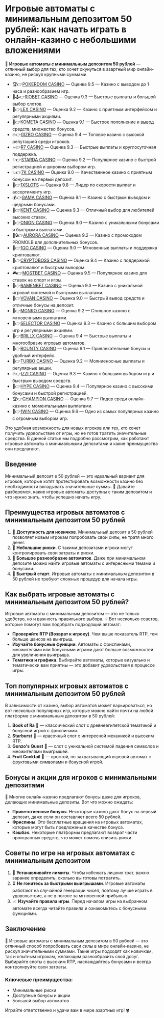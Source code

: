 # Игровые автоматы с минимальным депозитом 50 рублей: как начать играть в онлайн-казино с небольшими вложениями

🎰 **Игровые автоматы с минимальным депозитом 50 рублей** — отличный выбор для тех, кто хочет окунуться в азартный мир онлайн-казино, не рискуя крупными суммами.
- 🏆👉[POKERDOM CASINO](https://brandplay.link/Bxg7SC7H) — Оценка 9.5 — Казино с выводом до 1 часа и разнообразием игр.
- 🌟🕹️👉[RIOBET CASINO](https://brandplay.link/dtx89f2L) — Оценка 9.3 — Быстрые выплаты и большой выбор слотов.
- 🎲👉[LEX CASINO](https://brandplay.link/2HFTmBc8) — Оценка 9.2 — Казино с приятным интерфейсом и регулярными акциями.
- 🚀👉[KOMETA CASINO](https://brandplay.link/tLG15CCb) — Оценка 9.1 — Быстрое пополнение и вывод средств, множество бонусов.
- 🔥👉[GIZBO CASINO](https://gizbo-tea02.com/c8e962e89) — Оценка 9.4 — Топовое казино с высокой репутацией среди игроков.
- ⭐👉[R7 CASINO](https://brandplay.link/zPmNmTWG) — Оценка 9.3 — Быстрые выплаты и круглосуточная поддержка.
- ✨👉[STARDA CASINO](https://brandplay.link/cpFQbWKn) — Оценка 9.2 — Популярное казино с быстрой регистрацией и широким выбором игр.
- 💥👉[7K CASINO](https://brandplay.link/dd46bNgD) — Оценка 9.0 — Качественное казино с приятным бонусом на первый депозит.
- 💸👉[1XSLOTS](https://brandplay.link/R4xfxqdm) — Оценка 9.8 — Лидер по скорости выплат и ассортименту игр.
- 💰👉[GAMA CASINO](https://brandplay.link/zrZpLFTP) — Оценка 9.1 — Казино с быстрым выводом и щедрыми бонусами.
- 🎯👉[KENT CASINO](https://passage-through-deserts.com/de0514c15) — Оценка 9.3 — Отличный выбор для любителей высоких ставок.
- 🧅👉[ONION CASINO](https://obclk001-2d.top/click?offer_id=986&partner_id=10542&landing_id=1798&utm_medium=affiliate&sub_1=oncasino3) — Оценка 9.0 — Казино с уникальными бонусами и быстрыми выплатами.
- 🌌🔒👉[AURORA CASINO](https://10trafic-stat2.com/click/668546566bcc6313411604c7/6766/15114/subaccount?promocode=PROMOLB) — Оценка 9.2 — Казино с промокодом PROMOLB для дополнительных бонусов.
- 🚀👉[1GO CASINO](https://1go-ircp01.com/ce015f410) — Оценка 9.0 — Мгновенные выплаты и поддержка криптовалют.
- 🏦👉[CRYPTOBOSS CASINO](https://cryptobossc.online/d847bcfa9) — Оценка 9.4 — Казино с поддержкой криптовалют и быстрым выводом.
- 🎮👉[MOSTBET CASINO](https://ktbtis024ifqfn0mst.com/beQs) — Оценка 9.5 — Популярное казино для ставок на спорт и игры.
- 🍜👉[RAMENBET CASINO](https://get.saltyram.com/ru/registration?apkpop=0&partner=p24970p3296034p5526) — Оценка 9.3 — Казино с уникальной игровой системой и быстрыми выплатами.
- 🎰👉[VOVAN CASINO](https://vovan.site/d2375cf9b) — Оценка 9.0 — Быстрый вывод средств и отличные бонусы на депозит.
- 🎩👉[MONRO CASINO](https://mnr-ircp01.com/c3ce72a2c) — Оценка 9.2 — Стильное казино с мгновенными выплатами.
- 🎯👉[SELECTOR CASINO](https://gosel.pl/SELVK) — Оценка 9.3 — Казино с большим выбором игр и регулярными акциями.
- 💎👉[BRILLX CASINO](https://brillx.pub/BRIVK) — Оценка 9.4 — Быстрые выплаты и многообразие игровых автоматов.
- 🎁👉[BOUNTY CASINO](https://bounty-casino.de/BOVK) — Оценка 9.1 — Привлекательные бонусы и удобный интерфейс.
- 🚗👉[TURBO CASINO](https://turbo-casino.pro/TURVK) — Оценка 9.2 — Молниеносные выплаты и регулярные акции.
- 🔥👉[IZZI CASINO](https://izzi-fr03.com/ca7c8a7b7) — Оценка 9.3 — Казино с большим выбором игр и быстрым выводом средств.
- 🎉👉[HYPE CASINO](https://hypekaz.com/dc2f44ad0) — Оценка 9.4 — Популярное казино с высокими бонусами и быстрой регистрацией.
- 🏆👉[CHAMPION CASINO](https://champcasino.ink/pobeda/doa-hats?p80412p305331p112c) — Оценка 9.7 — Лидер среди онлайн-казино с моментальными выплатами.
- 🥇👉[1WIN CASINO](https://brandplay.link/6F5VqbyZ) — Оценка 9.6 — Одно из самых популярных казино с огромным выбором игр.

Это удобная возможность для новых игроков или тех, кто хочет получить удовольствие от игры, но не готов тратить значительные средства. В данной статье мы подробно рассмотрим, как работают игровые автоматы с минимальными депозитами и какие преимущества они предлагают.

## Введение

Минимальный депозит в 50 рублей — это идеальный вариант для игроков, которые хотят протестировать возможности казино без необходимости вкладывать значительные суммы. 🎯 Давайте разберемся, какие игровые автоматы доступны с таким депозитом и что нужно знать, чтобы успешно начать игру.

## Преимущества игровых автоматов с минимальным депозитом 50 рублей

1. 🎁 **Доступность для новичков**. Минимальный депозит в 50 рублей позволяет новым игрокам попробовать свои силы, не тратя много денег.
2. 🤑 **Небольшие риски**. С такими депозитами игроки могут контролировать свои затраты и риски.
3. 💎 **Большое разнообразие автоматов**. Даже при минимальном депозите можно найти игровые автоматы с интересными темами и бонусами.
4. 🚀 **Быстрый старт**. Игровые автоматы с минимальным депозитом в 50 рублей не требуют сложных процедур для начала игры.

## Как выбрать игровые автоматы с минимальным депозитом 50 рублей?

Игровые автоматы с минимальным депозитом — это не только удобство, но и важность правильного выбора. 💡 Вот несколько советов, которые помогут вам подобрать подходящий автомат:

- **Проверяйте RTP (Возврат к игроку)**. Чем выше показатель RTP, тем больше шансов на выигрыш.
- **Изучайте бонусные функции**. Автоматы с фриспинами, множителями или бонусными играми дают больше возможностей для увеличения выигрыша.
- **Тематика и графика**. Выбирайте автоматы, которые визуально и тематически вам приятны — это добавит удовольствия в процессе игры.

## Топ популярных игровых автоматов с минимальным депозитом 50 рублей

В зависимости от казино, выбор автоматов может варьироваться, но вот несколько популярных игр, которые можно найти почти на любой платформе с минимальным депозитом в 50 рублей:

1. **Book of Ra** 📖 — классический слот с древнеегипетской тематикой и бонусной игрой с фриспинами.
2. **Starburst** 🌟 — красочный слот с интересной механикой и высоким RTP.
3. **Gonzo's Quest** 🗿 — слот с уникальной системой падения символов и множителями выигрышей.
4. **Fruit Cocktail** 🍉 — простой, но захватывающий игровой автомат с фруктовыми символами и бонусной игрой.

## Бонусы и акции для игроков с минимальными депозитами

🎁 Многие онлайн-казино предлагают бонусы даже для игроков, делающих минимальные депозиты. Вот что можно ожидать:

- **Приветственные бонусы**. Некоторые казино дают бонус на первый депозит, даже если он составляет всего 50 рублей.
- **Фриспины**. Это бесплатные вращения на игровых автоматах, которые могут быть предложены в качестве бонуса.
- **Кэшбэк**. Некоторые платформы предлагают возврат части проигранных средств, что может помочь снизить риски.

## Советы по игре на игровых автоматах с минимальным депозитом

1. 🧠 **Устанавливайте лимиты**. Чтобы избежать лишних трат, важно заранее определить, сколько вы готовы потратить.
2. ⏳ **Не гонитесь за быстрыми выигрышами**. Игровые автоматы работают на случайной генерации чисел, поэтому лучше играть в удовольствие, а не в погоне за мгновенной прибылью.
3. 📈 **Изучайте правила игры**. Перед началом игры на выбранном автомате всегда читайте правила и ознакомьтесь с бонусными функциями.

## Заключение

🎉 Игровые автоматы с минимальным депозитом в 50 рублей — это отличный способ попробовать свои силы в мире онлайн-казино, не рискуя значительными суммами. Такие игры подходят как новичкам, так и опытным игрокам, желающим разнообразить свой досуг. Выбирайте слоты с высоким RTP, наслаждайтесь бонусами и всегда контролируйте свои затраты.

### Ключевые преимущества:
- Минимальные риски
- Доступные бонусы и акции
- Большой выбор автоматов

Играйте ответственно и удачи вам в мире азартных игр! 🍀

